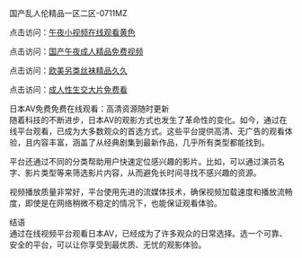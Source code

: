 国产乱人伦精品一区二区-0711MZ

点击访问：<a href="https://heiliaowzu4ur.pages.dev">午夜小视频在线观看黄色</a>

点击访问：<a href="https://heiliaozj3tjd.pages.dev">国产午夜成人精品免费视频</a>

点击访问：<a href="https://heiliaowt0d7p.pages.dev">欧美另类丝袜精品久久</a>

点击访问：<a href="https://heiliaoxwd5i8.pages.dev">成人性生交大片免费看</a>

日本AV免费免费在线观看：高清资源随时更新  
随着科技的不断进步，日本AV的观影方式也发生了革命性的变化。如今，通过在线平台观看，已成为大多数观众的首选方式。这些平台提供高清、无广告的观看体验，且内容丰富，涵盖了从经典剧集到最新作品，几乎所有类型都能找到。

平台还通过不同的分类帮助用户快速定位感兴趣的影片。比如，可以通过演员名字、影片类型等来筛选影片内容，从而避免长时间寻找不感兴趣的资源。

视频播放质量非常好，平台使用先进的流媒体技术，确保视频加载速度和播放流畅度，即使是在网络稍微不稳定的情况下，也能保证观看体验。

结语  
通过在线视频平台观看日本AV，已经成为了许多观众的日常选择。选一个可靠、安全的平台，可以让你享受到最优质、无忧的观影体验。

<span style="display:none;">[Canonical link]( https://github.com/nff4046866/xyzav10)</span>
